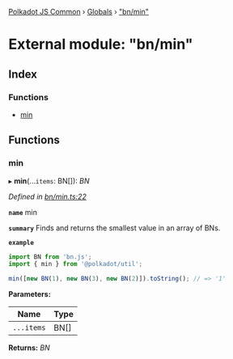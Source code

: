 [Polkadot JS Common](../README.md) › [Globals](../globals.md) › ["bn/min"](_bn_min_.md)

# External module: "bn/min"

## Index

### Functions

* [min](_bn_min_.md#min)

## Functions

###  min

▸ **min**(...`items`: BN[]): *BN*

*Defined in [bn/min.ts:22](https://github.com/polkadot-js/common/blob/fc9a5ac2/packages/util/src/bn/min.ts#L22)*

**`name`** min

**`summary`** Finds and returns the smallest value in an array of BNs.

**`example`** 
<BR>

```javascript
import BN from 'bn.js';
import { min } from '@polkadot/util';

min([new BN(1), new BN(3), new BN(2)]).toString(); // => '1'
```

**Parameters:**

Name | Type |
------ | ------ |
`...items` | BN[] |

**Returns:** *BN*
